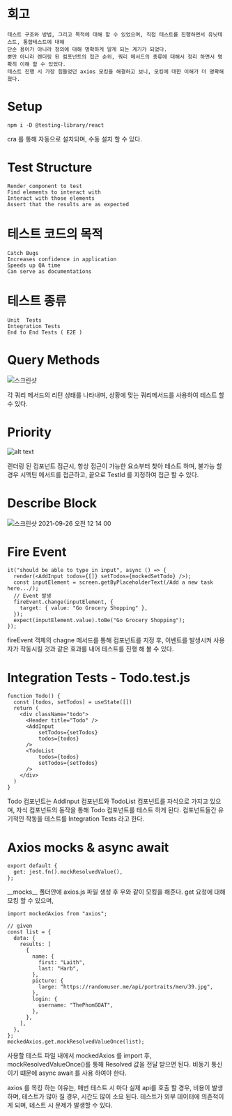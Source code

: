 # 회고

```
테스트 구조와 방법, 그리고 목적에 대해 할 수 있었으며, 직접 테스트를 진행하면서 유닛테스트, 통합테스트에 대해
단순 용어가 아니라 정의에 대해 명확하게 알게 되는 계기가 되었다.
뿐만 아니라 렌더링 된 컴포넌트의 접근 순위, 쿼리 메서드의 종류에 대해서 정리 하면서 명확히 이해 할 수 있었다.
테스트 진행 시 가장 힘들었던 axios 모킹을 해결하고 보니, 모킹에 대한 이해가 더 명확해졌다.
```

# Setup

```
npm i -D @testing-library/react
```

cra 를 통해 자동으로 설치되며, 수동 설치 할 수 있다.

# Test Structure

```
Render component to test
Find elements to interact with
Interact with those elements
Assert that the results are as expected
```

# 테스트 코드의 목적

```
Catch Bugs
Increases confidence in application
Speeds up QA time
Can serve as documentations
```

# 테스트 종류

```
Unit  Tests
Integration Tests
End to End Tests ( E2E )
```

# Query Methods

![스크린샷](https://user-images.githubusercontent.com/40695665/134776269-bb0e6fc8-e2b8-4820-9a10-5b0cd89e3c27.png)

각 쿼리 메서드의 리턴 상태를 나타내며, 상황에 맞는 쿼리메서드를 사용하여 테스트 할 수 있다.

# Priority

![alt text](https://user-images.githubusercontent.com/40695665/134767397-519c50eb-4acf-4cf6-89e0-a039ff2b89db.png)

렌더링 된 컴포넌트 접근시, 항상 접근이 가능한 요소부터 찾아 테스트 하며, 불가능 할경우 시멕틴 메서드를 접근하고, 끝으로 TestId 를 지정하여 접근 할 수 있다.

# Describe Block

![스크린샷 2021-09-26 오전 12 14 00](https://user-images.githubusercontent.com/40695665/134776412-260d7459-2181-4ab0-9eb9-b3cfea863b3b.png)

# Fire Event

```
it("should be able to type in input", async () => {
  render(<AddInput todos={[]} setTodos={mockedSetTodo} />);
  const inputElement = screen.getByPlaceholderText(/Add a new task here.../);
  // Event 발생
  fireEvent.change(inputElement, {
    target: { value: "Go Grocery Shopping" },
  });
  expect(inputElement.value).toBe("Go Grocery Shopping");
});
```

fireEvent 객체의 chagne 메서드를 통해 컴포넌트를 지정 후, 이벤트를 발생시켜 사용자가 작동시킬 것과 같은 효과를 내어 테스트를 진행 해 볼 수 있다.

# Integration Tests - Todo.test.js

```
function Todo() {
  const [todos, setTodos] = useState([])
  return (
    <div className="todo">
      <Header title="Todo" />
      <AddInput
          setTodos={setTodos}
          todos={todos}
      />
      <TodoList
          todos={todos}
          setTodos={setTodos}
      />
    </div>
  )
}
```

Todo 컴포넌트는 AddInput 컴포넌트와 TodoList 컴포넌트를 자식으로 가지고 있으며, 자식 컴포넌트의 동작을 통해 Todo 컴포넌트를 테스트 하게 된다. 컴포넌트들간 유기적인 작동을 테스트를 Integration Tests 라고 한다.

# Axios mocks & async await

```
export default {
  get: jest.fn().mockResolvedValue(),
};
```

\_\_mocks\_\_ 폴더안에 axios.js 파일 생성 후 우와 같이 모킹을 해준다. get 요청에 대해 모킹 할 수 있으며,

```
import mockedAxios from "axios";

// given
const list = {
  data: {
    results: [
      {
        name: {
          first: "Laith",
          last: "Harb",
        },
        picture: {
          large: "https://randomuser.me/api/portraits/men/39.jpg",
        },
        login: {
          username: "ThePhomGOAT",
        },
      },
    ],
  },
};
mockedAxios.get.mockResolvedValueOnce(list);
```

사용할 테스트 파일 내에서 mockedAxios 를 import 후, mockResolvedValueOnce()를 통해 Resolved 값을 전달 받으면 된다. 비동기 통신이기 떄문에 async await 를 사용 하여야 한다.

axios 를 목킹 하는 이유는, 매번 테스트 시 마다 실제 api를 호출 할 경우, 비용이 발생하며, 테스트가 많아 질 경우, 시간도 많이 소요 된다. 테스트가 외부 데이터에 의존적이게 되며, 테스트 시 문제가 발생할 수 있다.
